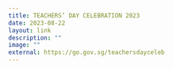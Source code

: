 ```yaml
---
title: TEACHERS’ DAY CELEBRATION 2023
date: 2023-08-22
layout: link
description: ""
image: ""
external: https://go.gov.sg/teachersdayceleb
---
```

